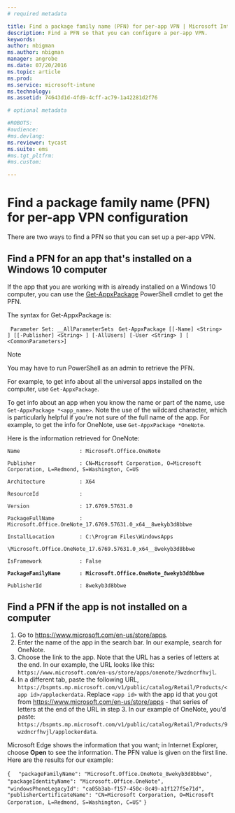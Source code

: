 ```yaml
---
# required metadata

title: Find a package family name (PFN) for per-app VPN | Microsoft Intune
description: Find a PFN so that you can configure a per-app VPN.
keywords:
author: nbigmanms.author: nbigman
manager: angrobe
ms.date: 07/20/2016
ms.topic: article
ms.prod:
ms.service: microsoft-intune
ms.technology:
ms.assetid: 74643d1d-4fd9-4cff-ac79-1a42281d2f76

# optional metadata

#ROBOTS:
#audience:
#ms.devlang:
ms.reviewer: tycast
ms.suite: ems
#ms.tgt_pltfrm:
#ms.custom:

---
```


# Find a package family name (PFN) for per-app VPN configuration

There are two ways to find a PFN so that you can set up a per-app VPN.

## Find a PFN for an app that's installed on a Windows 10 computer

If the app that you are working with is already installed on a Windows 10 computer, you can use the [Get-AppxPackage](https://technet.microsoft.com/library/hh856044.aspx) PowerShell cmdlet to get the PFN.

The syntax for Get-AppxPackage is:

` Parameter Set: __AllParameterSets`
` Get-AppxPackage [[-Name] <String> ] [[-Publisher] <String> ] [-AllUsers] [-User <String> ] [ <CommonParameters>]`

> [!NOTE]
You may have to run PowerShell as an admin to retrieve the PFN.

For example, to get info about all the universal apps installed on the computer, use `Get-AppxPackage`.

To get info about an app when you know the name or part of the name, use `Get-AppxPackage *<app_name>`. Note the use of the wildcard character, which is particularly helpful if you're not sure of the full name of the app. For example, to get the info for OneNote, use `Get-AppxPackage *OneNote`.


Here is the information retrieved for OneNote:

`Name                   : Microsoft.Office.OneNote`

`Publisher              : CN=Microsoft Corporation, O=Microsoft Corporation, L=Redmond, S=Washington, C=US`

`Architecture           : X64`

`ResourceId             :`

`Version                : 17.6769.57631.0`

`PackageFullName        : Microsoft.Office.OneNote_17.6769.57631.0_x64__8wekyb3d8bbwe`

`InstallLocation        : C:\Program Files\WindowsApps`

`\Microsoft.Office.OneNote_17.6769.57631.0_x64__8wekyb3d8bbwe`

`IsFramework            : False`

**`PackageFamilyName      : Microsoft.Office.OneNote_8wekyb3d8bbwe`**

`PublisherId            : 8wekyb3d8bbwe`



## Find a PFN if the app is not installed on a computer

1.	Go to https://www.microsoft.com/en-us/store/apps.
2.	Enter the name of the app in the search bar. In our example, search for OneNote.
3.	Choose the link to the app. Note that the URL has a series of letters at the end. In our example, the URL looks like this:
`https://www.microsoft.com/en-us/store/apps/onenote/9wzdncrfhvjl`.
4.	In a different tab, paste the following URL, `https://bspmts.mp.microsoft.com/v1/public/catalog/Retail/Products/<app id>/applockerdata`. Replace `<app id>` with the app id that you got from https://www.microsoft.com/en-us/store/apps - that series of letters at the end of the URL in step 3. In our example of OneNote, you'd paste: `https://bspmts.mp.microsoft.com/v1/public/catalog/Retail/Products/9wzdncrfhvjl/applockerdata`.

Microsoft Edge shows the information that you want; in Internet Explorer, choose **Open** to see the information. The PFN value is given on the first line. Here are the results for our example:


`{`
`  "packageFamilyName": "Microsoft.Office.OneNote_8wekyb3d8bbwe",`
`  "packageIdentityName": "Microsoft.Office.OneNote",`
`  "windowsPhoneLegacyId": "ca05b3ab-f157-450c-8c49-a1f127f5e71d",`
`  "publisherCertificateName": "CN=Microsoft Corporation, O=Microsoft Corporation, L=Redmond, S=Washington, C=US"`
`}`

